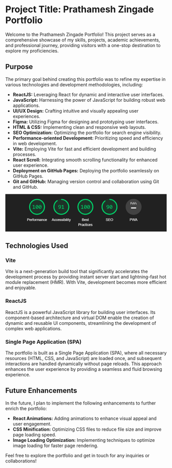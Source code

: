 # Project Title: Prathamesh Zingade Portfolio

Welcome to the Prathamesh Zingade Portfolio! This project serves as a comprehensive showcase of my skills, projects, academic achievements, and professional journey, providing visitors with a one-stop destination to explore my proficiencies.

## Purpose
The primary goal behind creating this portfolio was to refine my expertise in various technologies and development methodologies, including:
- **ReactJS:** Leveraging React for dynamic and interactive user interfaces.
- **JavaScript:** Harnessing the power of JavaScript for building robust web applications.
- **UI/UX Design:** Crafting intuitive and visually appealing user experiences.
- **Figma:** Utilizing Figma for designing and prototyping user interfaces.
- **HTML & CSS:** Implementing clean and responsive web layouts.
- **SEO Optimization:** Optimizing the portfolio for search engine visibility.
- **Performance-oriented Development:** Prioritizing speed and efficiency in web development.
- **Vite:** Employing Vite for fast and efficient development and building processes.
- **React Scroll:** Integrating smooth scrolling functionality for enhanced user experience.
- **Deployment on GitHub Pages:** Deploying the portfolio seamlessly on GitHub Pages.
- **Git and GitHub:** Managing version control and collaboration using Git and GitHub.

![Lighthouse Report Analysis](src/assets/portfolio%20performance.png)
## Technologies Used
### Vite
Vite is a next-generation build tool that significantly accelerates the development process by providing instant server start and lightning-fast hot module replacement (HMR). With Vite, development becomes more efficient and enjoyable.

### ReactJS
ReactJS is a powerful JavaScript library for building user interfaces. Its component-based architecture and virtual DOM enable the creation of dynamic and reusable UI components, streamlining the development of complex web applications.

### Single Page Application (SPA)
The portfolio is built as a Single Page Application (SPA), where all necessary resources (HTML, CSS, and JavaScript) are loaded once, and subsequent interactions are handled dynamically without page reloads. This approach enhances the user experience by providing a seamless and fluid browsing experience.

## Future Enhancements
In the future, I plan to implement the following enhancements to further enrich the portfolio:
- **React Animations:** Adding animations to enhance visual appeal and user engagement.
- **CSS Minification:** Optimizing CSS files to reduce file size and improve page loading speed.
- **Image Loading Optimization:** Implementing techniques to optimize image loading for faster page rendering.

Feel free to explore the portfolio and get in touch for any inquiries or collaborations!
